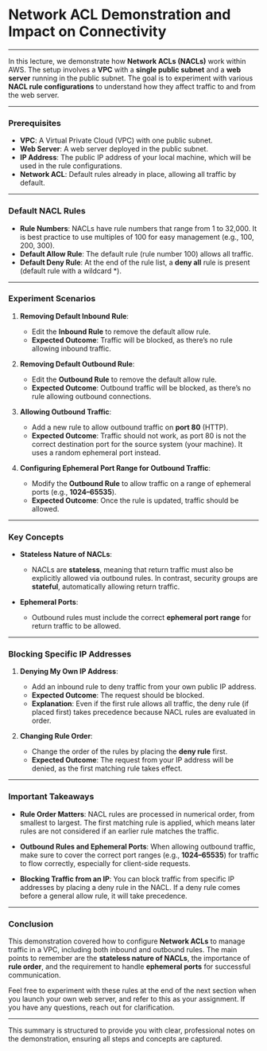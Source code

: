 
# **Network ACL Demonstration and Impact on Connectivity**

---


In this lecture, we demonstrate how **Network ACLs (NACLs)** work within AWS. The setup involves a **VPC** with a **single public subnet** and a **web server** running in the public subnet. The goal is to experiment with various **NACL rule configurations** to understand how they affect traffic to and from the web server.

---

### **Prerequisites**
- **VPC**: A Virtual Private Cloud (VPC) with one public subnet.
- **Web Server**: A web server deployed in the public subnet.
- **IP Address**: The public IP address of your local machine, which will be used in the rule configurations.
- **Network ACL**: Default rules already in place, allowing all traffic by default.

---

### **Default NACL Rules**
- **Rule Numbers**: NACLs have rule numbers that range from 1 to 32,000. It is best practice to use multiples of 100 for easy management (e.g., 100, 200, 300).
- **Default Allow Rule**: The default rule (rule number 100) allows all traffic.
- **Default Deny Rule**: At the end of the rule list, a **deny all** rule is present (default rule with a wildcard *).

---

### **Experiment Scenarios**

1. **Removing Default Inbound Rule**:
   - Edit the **Inbound Rule** to remove the default allow rule.
   - **Expected Outcome**: Traffic will be blocked, as there’s no rule allowing inbound traffic.

2. **Removing Default Outbound Rule**:
   - Edit the **Outbound Rule** to remove the default allow rule.
   - **Expected Outcome**: Outbound traffic will be blocked, as there’s no rule allowing outbound connections.

3. **Allowing Outbound Traffic**:
   - Add a new rule to allow outbound traffic on **port 80** (HTTP).
   - **Expected Outcome**: Traffic should not work, as port 80 is not the correct destination port for the source system (your machine). It uses a random ephemeral port instead.

4. **Configuring Ephemeral Port Range for Outbound Traffic**:
   - Modify the **Outbound Rule** to allow traffic on a range of ephemeral ports (e.g., **1024–65535**).
   - **Expected Outcome**: Once the rule is updated, traffic should be allowed.

---

### **Key Concepts**

- **Stateless Nature of NACLs**:
  - NACLs are **stateless**, meaning that return traffic must also be explicitly allowed via outbound rules. In contrast, security groups are **stateful**, automatically allowing return traffic.
  
- **Ephemeral Ports**:
  - Outbound rules must include the correct **ephemeral port range** for return traffic to be allowed.

---

### **Blocking Specific IP Addresses**

1. **Denying My Own IP Address**:
   - Add an inbound rule to deny traffic from your own public IP address.
   - **Expected Outcome**: The request should be blocked.
   - **Explanation**: Even if the first rule allows all traffic, the deny rule (if placed first) takes precedence because NACL rules are evaluated in order.
  
2. **Changing Rule Order**:
   - Change the order of the rules by placing the **deny rule** first.
   - **Expected Outcome**: The request from your IP address will be denied, as the first matching rule takes effect.

---

### **Important Takeaways**
- **Rule Order Matters**: NACL rules are processed in numerical order, from smallest to largest. The first matching rule is applied, which means later rules are not considered if an earlier rule matches the traffic.
  
- **Outbound Rules and Ephemeral Ports**: When allowing outbound traffic, make sure to cover the correct port ranges (e.g., **1024–65535**) for traffic to flow correctly, especially for client-side requests.

- **Blocking Traffic from an IP**: You can block traffic from specific IP addresses by placing a deny rule in the NACL. If a deny rule comes before a general allow rule, it will take precedence.

---

### **Conclusion**

This demonstration covered how to configure **Network ACLs** to manage traffic in a VPC, including both inbound and outbound rules. The main points to remember are the **stateless nature of NACLs**, the importance of **rule order**, and the requirement to handle **ephemeral ports** for successful communication.

Feel free to experiment with these rules at the end of the next section when you launch your own web server, and refer to this as your assignment. If you have any questions, reach out for clarification.

--- 

This summary is structured to provide you with clear, professional notes on the demonstration, ensuring all steps and concepts are captured.
